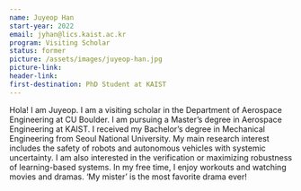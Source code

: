 ```yaml
---
name: Juyeop Han 
start-year: 2022
email: jyhan@lics.kaist.ac.kr
program: Visiting Scholar
status: former
picture: /assets/images/juyeop-han.jpg
picture-link: 
header-link: 
first-destination: PhD Student at KAIST
---
```


Hola! I am Juyeop. I am a visiting scholar in the Department of Aerospace Engineering at CU Boulder. I am pursuing a Master’s degree in Aerospace Engineering at KAIST. I received my Bachelor’s degree in Mechanical Engineering from Seoul National University. My main research interest includes the safety of robots and autonomous vehicles with systemic uncertainty. I am also interested in the verification or maximizing robustness of learning-based systems. In my free time, I enjoy workouts and watching movies and dramas. ‘My mister’ is the most favorite drama ever!
